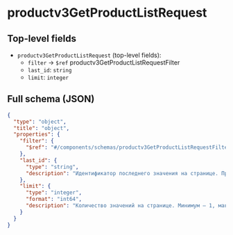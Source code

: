 # productv3GetProductListRequest

## Top-level fields
- `productv3GetProductListRequest` (top-level fields):
  - `filter` → `$ref` productv3GetProductListRequestFilter
  - `last_id`: `string`
  - `limit`: `integer`

## Full schema (JSON)
```json
{
  "type": "object",
  "title": "object",
  "properties": {
    "filter": {
      "$ref": "#/components/schemas/productv3GetProductListRequestFilter"
    },
    "last_id": {
      "type": "string",
      "description": "Идентификатор последнего значения на странице. При первом запросе оставьте это поле пустым.\n\nЧтобы получить следующие значения, укажите `last_id` из ответа предыдущего запроса.\n"
    },
    "limit": {
      "type": "integer",
      "format": "int64",
      "description": "Количество значений на странице. Минимум — 1, максимум — 1000."
    }
  }
}
```

